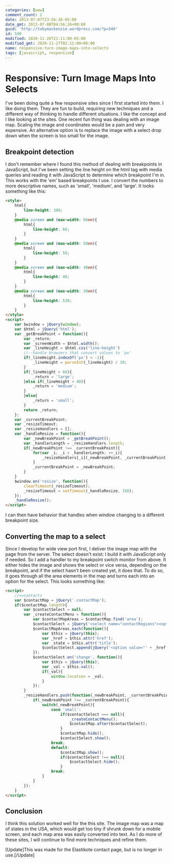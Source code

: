 ```yaml
---
categories: [www]
comment_count: 2
date: 2013-07-07T23:56:26-05:00
date_gmt: 2013-07-08T04:56:26+00:00
guid: 'http://tobymackenzie.wordpress.com/?p=540'
id: 540
modified: 2020-11-26T21:11:00-05:00
modified_gmt: 2020-11-27T02:11:00+00:00
name: responsive-turn-image-maps-into-selects
tags: [javascript, responsive]
---
```


Responsive: Turn Image Maps Into Selects
========================================

I've been doing quite a few responsive sites since I first started into them.  I like doing them.  They are fun to build, requiring new techniques and a different way of thinking to handle different situations.  I like the concept and I like looking at the sites.  One recent fun thing was dealing with an image map.  Scaling the image and coordinates would be a pain and very expensive.  An alternative option is to replace the image with a select drop down when the screen is too small for the image.

Breakpoint detection
--------------------

I don't remember where I found this method of dealing with breakpoints in JavaScript, but I've been setting the line height on the html tag with media queries and reading it with JavaScript to determine which breakpoint I'm in.  This works with the 'em' based breakpoints I use.  I convert the numbers to more descriptive names, such as 'small', 'medium', and 'large'.  It looks something like this:

<!--more-->

``` html
<style>
	html{
		line-height: 100;
	}
	@media screen and (max-width: 66em){
		html{
			line-height: 66;
		}
	}
	@media screen and (max-width: 50em){
		html{
			line-height: 50;
		}
	}
	@media screen and (max-width: 40em){
		html{
			line-height: 40;
		}
	}
	@media screen and (max-width: 30em){
		html{
			line-height: 530;
		}
	}
</style>
<script>
	var $window = jQuery(window);
	var $html = jQuery('html');
	var _getBreakPoint = function(){
		var _return;
		var _screenWidth = $html.width();
		var _lineHeight = $html.css('line-height')
		//--handle browsers that convert values to 'px'
		if(_lineHeight.indexOf('px') > -1){
			_lineHeight = parseInt(_lineHeight) / 10;
		}
		if(_lineHeight > 66){
			_return = 'large';
		}else if(_lineHeight > 48){
			_return = 'medium';
		}
		}else{
			_return = 'small';
		}
		return _return;
	};
	var _currentBreakPoint;
	var _resizeTimeout;
	var _resizeHandlers = [];
	var _handleResize = function(){
		var _newBreakPoint = _getBreakPoint();
		var _handlerLength = _resizeHandlers.length;
		if(_newBreakPoint !== _currentBreakPoint){
			for(var _i; _i < _handlerLength; ++_i){
				_resizeHandlers[_i](_newBreakPoint, _currentBreakPoint);
			}
			_currentBreakPoint = _newBreakPoint;
		}
	}
	$window.on('resize', function(){
		clearTimeout(_resizeTimeout);
		_resizeTimeout = setTimeout(_handleResize, 150);
	});
	_handleResize();
</script>
```

I can then have behavior that handles when window changing to a different breakpoint size.

Converting the map to a select
------------------------------

Since I develop for wide view port first, I deliver the image map with the page from the server.  The select doesn't exist:  I build it with JavaScript only if needed.  So I add a handler to my breakpoint switch monitor from above.  It either hides the image and shows the select or vice versa, depending on the breakpoint, and if the select hasn't been created yet, it does that.  To do so, it goes through all the area elements in the map and turns each into an option for the select. This looks something like:

``` html
<script>
	//==contacts
	var $contactMap = jQuery('.contactMap');
	if($contactMap.length){
		var $contactSelect = null;
		var _createContactMenu = function(){
			var $contactMapAreas = $contactMap.find('area');
			$contactSelect = jQuery('<select name="contactRegions"><option value="">--Select a state to view its regional contact(s)</option></select>');
			$contactMapAreas.each(function(){
				var $this = jQuery(this);
				var _href = $this.attr('href');
				var _state = $this.attr('title');
				$contactSelect.append(jQuery('<option value="' + _href + '">' + _state + '</option>'));
			});
			$contactSelect.on('change', function(){
				var $this = jQuery(this);
				var _val = $this.val();
				if(_val){
					window.location = _val;
				}
			});
		}
		_resizeHandlers.push(function(_newBreakPoint, _currentBreakPoint){
			if(_newBreakPoint !== _currentBreakPoint){
				switch(_newBreakPoint){
					case 'small':
						if($contactSelect === null){
							_createContactMenu();
							$contactMap.after($contactSelect);
						}
						$contactMap.hide();
						$contactSelect.show();
					break;
					default:
						$contactMap.show();
						if($contactSelect !== null){
							$contactSelect.hide();
						}
					break;
				}
			}
		});
	}
</script>
```

Conclusion
----------

I think this solution worked well for the this site.  The image map was a map of states in the USA, which would get too tiny if shrunk down for a mobile screen, and each map area was easily converted into text.  As I do more of these sites, I will continue to find more techniques and refine them.

[Update]This was made for the Elastikote contact page, but is no longer in use.[/Update]
